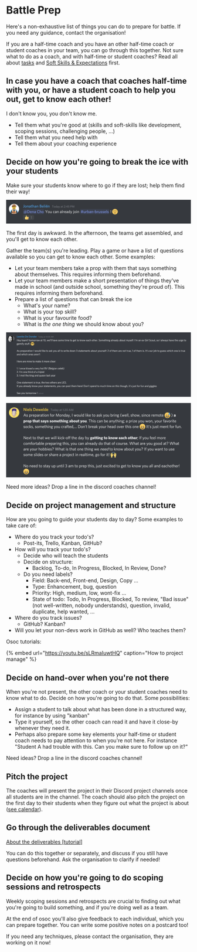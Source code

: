 # Battle Prep

Here's a non-exhaustive list of things you can do to prepare for battle. If you need any guidance, contact the organisation!

If you are a half-time coach and you have an other half-time coach or student coaches in your team, you can go through this together. Not sure what to do as a coach, and with half-time or student coaches? Read all about [tasks](tasks.md) and [Soft Skills & Expectations](soft-skills-and-expectations.md) first.

## In case you have a coach that coaches half-time with you, or have a student coach to help you out, get to know each other!

I don't know you, you don't know me.

* Tell them what you're good at \(skills and soft-skills like development, scoping sessions, challenging people, ...\)
* Tell them what you need help with
* Tell them about your coaching experience

## Decide on how you're going to break the ice with your students

Make sure your students know where to go if they are lost; help them find their way!

![Our coach Jonathan guiding a student arriving on Discord for the first time](../../.gitbook/assets/screenshot-2020-07-01-at-14.46.23.png)

The first day is awkward. In the afternoon, the teams get assembled, and you'll get to know each other.

Gather the team\(s\) you're leading. Play a game or have a list of questions available so you can get to know each other. Some examples:

* Let your team members take a prop with them that says something about themselves. This requires informing them beforehand.
* Let your team members make a short presentation of things they've made in school \(and outside school, something they're proud of\). This requires informing them beforehand.
* Prepare a list of questions that can break the ice
  * What's your name?
  * What is your top skill?
  * What is your favourite food?
  * What is _the one thing_ we should know about you?

![A great example by our coach Leenke De Donder](../../.gitbook/assets/screenshot-2020-07-05-at-11.09.31.png)

![Another wonderful example by our coach Niels](../../.gitbook/assets/screenshot-2020-07-05-at-10.00.23.png)

Need more ideas? Drop a line in the discord coaches channel!

## Decide on project management and structure

How are you going to guide your students day to day? Some examples to take care of:

* Where do you track your todo's?
  * Post-its, Trello, Kanban, GitHub?
* How will you track your todo's?
  * Decide who will teach the students
  * Decide on structure:
    * Backlog, To-do, In Progress, Blocked, In Review, Done?
  * Do you need labels?
    * Field: Back-end, Front-end, Design, Copy ...
    * Type: Enhancement, bug, question
    * Priority: High, medium, low, wont-fix ...
    * State of todo: Todo, In Progress, Blocked, To review, "Bad issue" \(not well-written, nobody understands\), question, invalid, duplicate, help wanted, ...
* Where do you track issues?
  * GitHub? Kanban?
* Will you let your non-devs work in GitHub as well? Who teaches them?

Osoc tutorials:

{% embed url="https://youtu.be/sLRmaIuwtHQ" caption="How to project manage" %}



## Decide on hand-over when you're not there

When you're not present, the other coach or your student coaches need to know what to do. Decide on how you're going to do that. Some possibilities:

* Assign a student to talk about what has been done in a structured way, for instance by using "kanban"
* Type it yourself, so the other coach can read it and have it close-by whenever they need it.
* Perhaps also prepare some key elements your half-time or student coach needs to pay attention to when you're not here. For instance "Student A had trouble with this. Can you make sure to follow up on it?"

Need ideas? Drop a line in the discord coaches channel!

## Pitch the project

The  coaches will present the project in their Discord project channels once all students are in the channel. The coach should also pitch the project on the first day to their students when they figure out what the project is about \([see calendar](../../calendar-remote-edition/)\). 

## Go through the deliverables document

[About the deliverables \[tutorial\]](../../how-to-deliver-like-a-pro/)

You can do this together or separately, and discuss if you still have questions beforehand. Ask the organisation to clarify if needed!

## Decide on how you're going to do scoping sessions and retrospects

Weekly scoping sessions and retrospects are crucial to finding out what you're going to build something, and if you're doing well as a team.

At the end of osoc you'll also give feedback to each individual, which you can prepare together. You can write some positive notes on a postcard too!

If you need any techniques, please contact the organisation, they are working on it now!

